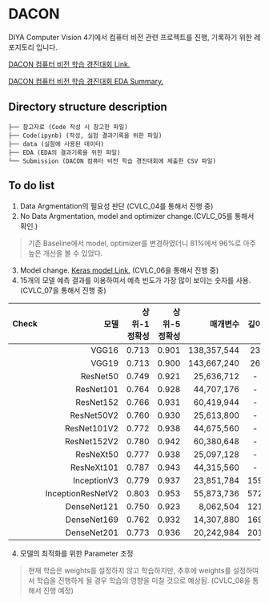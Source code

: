 # DACON

DIYA Computer Vision 4기에서 컴퓨터 비전 관련 프로젝트를 진행, 기록하기 위한 레포지토리 입니다.

[DACON 컴퓨터 비전 학습 경진대회 Link.](https://dacon.io/competitions/open/235626/overview/description)

[DACON 컴퓨터 비전 학습 경진대회 EDA Summary.](https://www.notion.so/9233351a081340988f7343eed541aff7)

## Directory structure description
```컴퓨터 비전 학습 경진 대회
├── 참고자료 (Code 작성 시 참고한 파일)
├── Code(ipynb) (작성, 실험 결과기록을 위한 파일)
├── data (실험에 사용된 데이터)
├── EDA (EDA의 결과기록을 위한 파일)
└── Submission (DACON 컴퓨터 비전 학습 경진대회에 제출한 CSV 파일)
``` 

## To do list
1. Data Argmentation의 필요성 판단 (CVLC_04를 통해서 진행 중)
2. No Data Argmentation, model and optimizer change.(CVLC_05를 통해서 확인.)
> 기존 Baseline에서 model, optimizer를 변경하였더니 81%에서 96%로 아주 높은 개선을 볼 수 있었다. 
3. Model change. [Keras model Link.](https://keras.io/ko/applications/) (CVLC_06을 통해서 진행 중)
4. 15개의 모델 예측 결과를 이용하여서 예측 빈도가 가장 많이 보이는 숫자를 사용. (CVLC_07을 통해서 진행 중)

| Check |              모델 | 상위-1 정확성 | 상위-5 정확성 |    매개변수 | 깊이 |
|:-----:|------------------:|--------------:|--------------:|------------:|:----:|
|       |             VGG16 |         0.713 |         0.901 | 138,357,544 |  23  |
|       |             VGG19 |         0.713 |         0.900 | 143,667,240 |  26  |
|       |          ResNet50 |         0.749 |         0.921 |  25,636,712 |   -  |
|       |         ResNet101 |         0.764 |         0.928 |  44,707,176 |   -  |
|       |         ResNet152 |         0.766 |         0.931 |  60,419,944 |   -  |
|       |        ResNet50V2 |         0.760 |         0.930 |  25,613,800 |   -  |
|       |       ResNet101V2 |         0.772 |         0.938 |  44,675,560 |   -  |
|       |       ResNet152V2 |         0.780 |         0.942 |  60,380,648 |   -  |
|       |         ResNeXt50 |         0.777 |         0.938 |  25,097,128 |   -  |
|       |        ResNeXt101 |         0.787 |         0.943 |  44,315,560 |   -  |
|       |       InceptionV3 |         0.779 |         0.937 |  23,851,784 |  159 |
|       | InceptionResNetV2 |         0.803 |         0.953 |  55,873,736 |  572 |
|       |       DenseNet121 |         0.750 |         0.923 |   8,062,504 |  121 |
|       |       DenseNet169 |         0.762 |         0.932 |  14,307,880 |  169 |
|       |       DenseNet201 |         0.773 |         0.936 |  20,242,984 |  201 |

4. 모델의 최적화를 위한 Parameter 조정 
> 현재 학습은 weights를 설정하지 않고 학습하지만, 추후에 weights를 설정하여서 학습을 진행하게 될 경우 학습의 영향을 미칠 것으로 예상됨. (CVLC_08을 통해서 진행 예정)
